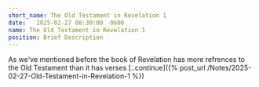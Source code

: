 ```yaml
---
short_name: The Old Testament in Revelation 1
date:   2025-02-27 08:30:00 -0600
name: The Old Testament in Revelation 1
position: Brief Description
---
```


As we've mentioned before the book of Revelation has more refrences to the Old Testament than it has verses
[..continue]({% post_url /Notes/2025-02-27-Old-Testament-in-Revelation-1 %})
